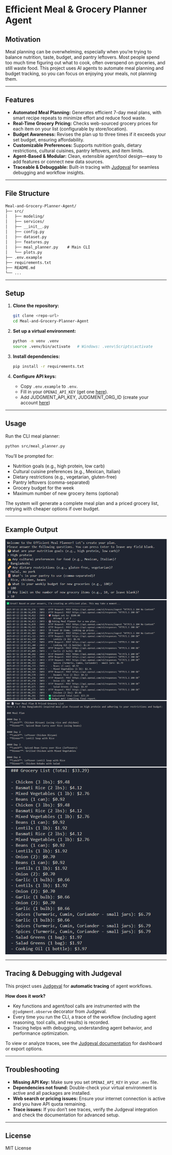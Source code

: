 # Efficient Meal & Grocery Planner Agent

## Motivation

Meal planning can be overwhelming, especially when you’re trying to balance nutrition, taste, budget, and pantry leftovers. Most people spend too much time figuring out what to cook, often overspend on groceries, and still waste food. This project uses AI agents to automate meal planning and budget tracking, so you can focus on enjoying your meals, not planning them.

---

## Features

- **Automated Meal Planning:** Generates efficient 7-day meal plans, with smart recipe repeats to minimize effort and reduce food waste.
- **Real-Time Grocery Pricing:** Checks web-sourced grocery prices for each item on your list (configurable by store/location).
- **Budget Awareness:** Revises the plan up to three times if it exceeds your set budget, ensuring affordability.
- **Customizable Preferences:** Supports nutrition goals, dietary restrictions, cultural cuisines, pantry leftovers, and item limits.
- **Agent-Based & Modular:** Clean, extensible agent/tool design—easy to add features or connect new data sources.
- **Traceable & Debuggable:** Built-in tracing with [Judgeval](https://github.com/judgeval/judgeval) for seamless debugging and workflow insights.

---

## File Structure

```
Meal-and-Grocery-Planner-Agent/
├── src/
│   ├── modeling/
│   ├── services/
│   ├── __init__.py
│   ├── config.py
│   ├── dataset.py
│   ├── features.py
│   ├── meal_planner.py    # Main CLI
│   └── plots.py
├── .env.example
├── requirements.txt
├── README.md
└── ...
```

---

## Setup

1. **Clone the repository:**

   ```bash
   git clone <repo-url>
   cd Meal-and-Grocery-Planner-Agent
   ```

2. **Set up a virtual environment:**

   ```bash
   python -m venv .venv
   source .venv/bin/activate   # Windows: .venv\Scripts\activate
   ```

3. **Install dependencies:**

   ```bash
   pip install -r requirements.txt
   ```

4. **Configure API keys:**

   - Copy `.env.example` to `.env`.
   - Fill in your `OPENAI_API_KEY` (get one [here](https://platform.openai.com/account/api-keys)).
   - Add JUDGMENT_API_KEY, JUDGMENT_ORG_ID (create your account [here](https://app.judgmentlabs.ai/register))

---

## Usage

Run the CLI meal planner:

```bash
python src/meal_planner.py
```

You’ll be prompted for:

- Nutrition goals (e.g., high protein, low carb)
- Cultural cuisine preferences (e.g., Mexican, Italian)
- Dietary restrictions (e.g., vegetarian, gluten-free)
- Pantry leftovers (comma-separated)
- Grocery budget for the week
- Maximum number of new grocery items (optional)

The system will generate a complete meal plan and a priced grocery list, retrying with cheaper options if over budget.

---

## Example Output

![Sample Output](assets/screenshots/Screenshot01.png)
![Sample Output](assets/screenshots/Screenshot02.png)
![Sample Output](assets/screenshots/Screenshot03.png)
![Sample Output](assets/screenshots/Screenshot04.png)

---

## Tracing & Debugging with Judgeval

This project uses [Judgeval](https://github.com/judgeval/judgeval) for **automatic tracing** of agent workflows.

**How does it work?**

- Key functions and agent/tool calls are instrumented with the `@judgment.observe` decorator from Judgeval.
- Every time you run the CLI, a trace of the workflow (including agent reasoning, tool calls, and results) is recorded.
- Tracing helps with debugging, understanding agent behavior, and performance optimization.

To view or analyze traces, see the [Judgeval documentation](https://github.com/judgeval/judgeval) for dashboard or export options.

---

## Troubleshooting

- **Missing API Key:**
  Make sure you set `OPENAI_API_KEY` in your `.env` file.
- **Dependencies not found:**
  Double-check your virtual environment is active and all packages are installed.
- **Web search or pricing issues:**
  Ensure your internet connection is active and you have API quota remaining.
- **Trace issues:**
  If you don’t see traces, verify the Judgeval integration and check the documentation for advanced setup.

---

## License

MIT License
